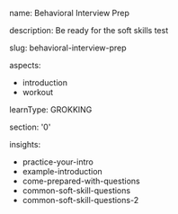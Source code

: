 name: Behavioral Interview Prep

description: Be ready for the soft skills test

slug: behavioral-interview-prep

aspects:
  - introduction
  - workout

learnType: GROKKING

section: '0'

insights:
  - practice-your-intro
  - example-introduction
  - come-prepared-with-questions
  - common-soft-skill-questions
  - common-soft-skill-questions-2
